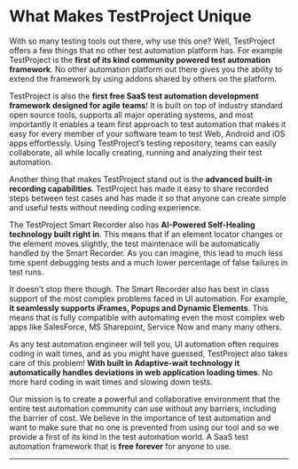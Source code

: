# What Makes TestProject Unique

With so many testing tools out there, why use this one? Well, TestProject offers a few things that no other test automation platform has. For example TestProject is the **first of its kind community powered test automation framework**. No other automation platform out there gives you the ability to extend the framework by using addons shared by others on the platform.

TestProject is also the **first free SaaS test automation development framework designed for agile teams**! It is built on top of industry standard open source tools, supports all major operating systems, and most importantly it enables a team first approach to test automation that makes it easy for every member of your software team to test Web, Android and iOS apps effortlessly. Using TestProject’s testing repository, teams can easily collaborate, all while locally creating, running and analyzing their test automation. 

Another thing that makes TestProject stand out is the **advanced built-in recording capabilities**. TestProject has made it easy to share recorded steps between test cases and has made it so that anyone can create simple and useful tests without needing coding experience.

The TestProject Smart Recorder also has **AI-Powered Self-Healing technology built right in**. This means that if an element locator changes or the element moves slightly, the test maintenace will be automatically handled by the Smart Recorder. As you can imagine, this lead to much less time spent debugging tests and a much lower percentage of false failures in test runs. 

It doesn't stop there though. The Smart Recorder also has best in class support of the most complex problems faced in UI automation. For example, **it seamlessly supports iFrames, Popups and Dynamic Elements**. This means that is fully compatible with automating even the most complex web apps like SalesForce, MS Sharepoint, Service Now and many many others. 

As any test automation engineer will tell you, UI automation often requires coding in wait times, and as you might have guessed, TestProject also takes care of this problem! **With built in Adaptive-wait technology it automatically handles deviations in web application loading times**. No more hard coding in wait times and slowing down tests. 

Our mission is to create a powerful and collaborative environment that the entire test automation community can use without any barriers, including the barrier of cost. We believe in the importance  of test automation and want to make sure that no one is prevented from using our tool and so we provide a first of its kind in the test automation world. A SaaS test automation framework that is **free forever** for anyone to use.  
****

